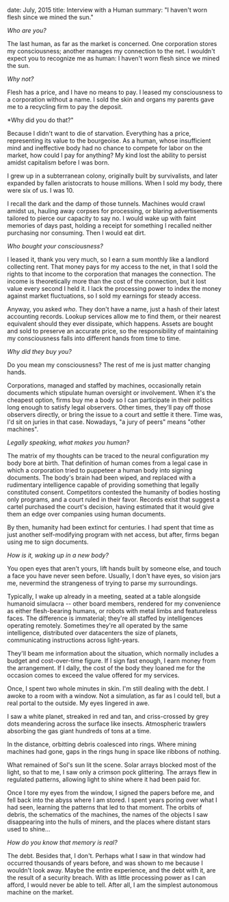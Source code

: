date: July, 2015
title: Interview with a Human
summary: "I haven't worn flesh since we mined the sun."

*Who are you?*

The last human, as far as the market is concerned. One corporation stores my consciousness; another manages my connection to the net. I wouldn't expect you to recognize me as human: I haven't worn flesh since we mined the sun.

*Why not?*

Flesh has a price, and I have no means to pay. I leased my consciousness to a corporation without a name. I sold the skin and organs my parents gave me to a recycling firm to pay the deposit.

*Why did you do that?"

Because I didn't want to die of starvation. Everything has a price, representing its value to the bourgeoise. As a human, whose insufficient mind and ineffective body had no chance to compete for labor on the market, how could I pay for anything? My kind lost the ability to persist amidst capitalism before I was born.

I grew up in a subterranean colony, originally built by survivalists, and later expanded by fallen aristocrats to house millions. When I sold my body, there were six of us. I was 10.

I recall the dark and the damp of those tunnels. Machines would crawl amidst us, hauling away corpses for processing, or blaring advertisements tailored to pierce our capacity to say no. I would wake up with faint memories of days past, holding a receipt for something I recalled neither purchasing nor consuming. Then I would eat dirt.

*Who bought your consciousness?*

I leased it, thank you very much, so I earn a sum monthly like a landlord collecting rent. That money pays for my access to the net, in that I sold the rights to that income to the corporation that manages the connection. The income is theoretically more than the cost of the connection, but it lost value every second I held it. I lack the processing power to index the money against market fluctuations, so I sold my earnings for steady access.

Anyway, you asked *who*. They don't have a name, just a hash of their latest accounting records. Lookup services allow me to find them, or their nearest equivalent should they ever dissipate, which happens. Assets are bought and sold to preserve an accurate price, so the responsibility of maintaining my consciousness falls into different hands from time to time.

*Why did they buy you?*

Do you mean my consciousness? The rest of me is just matter changing hands.

Corporations, managed and staffed by machines, occasionally retain documents which stipulate human oversight or involvement. When it's the cheapest option, firms buy me a body so I can participate in their politics long enough to satisfy legal observers. Other times, they'll pay off those observers directly, or bring the issue to a court and settle it there. Time was, I'd sit on juries in that case. Nowadays, "a jury of peers" means "other machines".

*Legally speaking, what makes you human?*

The matrix of my thoughts can be traced to the neural configuration my body bore at birth. That definition of human comes from a legal case in which a corporation tried to puppeteer a human body into signing documents. The body's brain had been wiped, and replaced with a rudimentary intelligence capable of providing something that legally constituted consent. Competitors contested the humanity of bodies hosting only programs, and a court ruled in their favor. Records exist that suggest a cartel purchased the court's decision, having estimated that it would give them an edge over companies using human documents.

By then, humanity had been extinct for centuries. I had spent that time as just another self-modifying program with net access, but after, firms began using me to sign documents.

*How is it, waking up in a new body?*

You open eyes that aren't yours, lift hands built by someone else, and touch a face you have never seen before. Usually, I don't have eyes, so vision jars me, nevermind the strangeness of trying to parse my surroundings.

Typically, I wake up already in a meeting, seated at a table alongside humanoid simulacra -- other board members, rendered for my convenience as either flesh-bearing humans, or robots with metal limbs and featureless faces. The difference is immaterial; they're all staffed by intelligences operating remotely. Sometimes they're all operated by the same intelligence, distributed over datacenters the size of planets, communicating instructions across light-years.

They'll beam me information about the situation, which normally includes a budget and cost-over-time figure. If I sign fast enough, I earn money from the arrangement. If I dally, the cost of the body they loaned me for the occasion comes to exceed the value offered for my services.

Once, I spent two whole minutes in skin. I'm still dealing with the debt. I awoke to a room with a window. Not a simulation, as far as I could tell, but a real portal to the outside. My eyes lingered in awe.

I saw a white planet, streaked in red and tan, and criss-crossed by grey dots meandering across the surface like insects. Atmospheric trawlers absorbing the gas giant hundreds of tons at a time.

In the distance, orbitting debris coalesced into rings. Where mining machines had gone, gaps in the rings hung in space like ribbons of nothing.

What remained of Sol's sun lit the scene. Solar arrays blocked most of the light, so that to me, I saw only a crimson pock glittering. The arrays flew in regulated patterns, allowing light to shine where it had been paid for.

Once I tore my eyes from the window, I signed the papers before me, and fell back into the abyss where I am stored. I spent years poring over what I had seen, learning the patterns that led to that moment. The orbits of debris, the schematics of the machines, the names of the objects I saw disappearing into the hulls of miners, and the places where distant stars used to shine...

*How do you know that memory is real?*

The debt. Besides that, I don't. Perhaps what I saw in that window had occurred thousands of years before, and was shown to me because I wouldn't look away. Maybe the entire experience, and the debt with it, are the result of a security breach. With as little processing power as I can afford, I would never be able to tell. After all, I am the simplest autonomous machine on the market.

